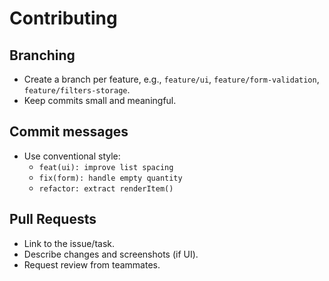 # Contributing

## Branching
- Create a branch per feature, e.g., `feature/ui`, `feature/form-validation`, `feature/filters-storage`.
- Keep commits small and meaningful.

## Commit messages
- Use conventional style:
  - `feat(ui): improve list spacing`
  - `fix(form): handle empty quantity`
  - `refactor: extract renderItem()`

## Pull Requests
- Link to the issue/task.
- Describe changes and screenshots (if UI).
- Request review from teammates.
